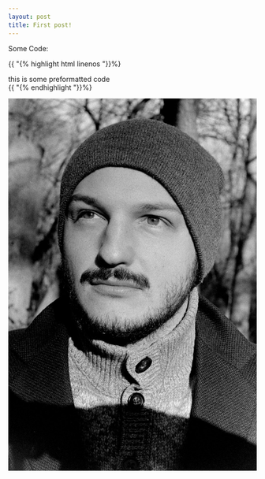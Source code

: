 ```yaml
---
layout: post
title: First post!
---
```


Some Code:


{{ "{% highlight html linenos "}}%}
<div>this is some preformatted code</div>
{{ "{% endhighlight "}}%}



![Image](/img/me.jpg)
